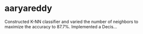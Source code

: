 # aaryareddy
Constructed K-NN classifier and varied the number of neighbors to maximize the accuracy to 87.7%. Implemented a Decis…
